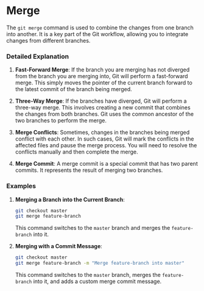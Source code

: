 # Merge

The `git merge` command is used to combine the changes from one branch into another. It is a key part of the Git workflow, allowing you to integrate changes from different branches.

### Detailed Explanation

1. **Fast-Forward Merge**: If the branch you are merging has not diverged from the branch you are merging into, Git will perform a fast-forward merge. This simply moves the pointer of the current branch forward to the latest commit of the branch being merged.

2. **Three-Way Merge**: If the branches have diverged, Git will perform a three-way merge. This involves creating a new commit that combines the changes from both branches. Git uses the common ancestor of the two branches to perform the merge.

3. **Merge Conflicts**: Sometimes, changes in the branches being merged conflict with each other. In such cases, Git will mark the conflicts in the affected files and pause the merge process. You will need to resolve the conflicts manually and then complete the merge.

4. **Merge Commit**: A merge commit is a special commit that has two parent commits. It represents the result of merging two branches.

### Examples

1. **Merging a Branch into the Current Branch**:
   ```sh
   git checkout master
   git merge feature-branch
   ```
   This command switches to the `master` branch and merges the `feature-branch` into it.

2. **Merging with a Commit Message**:
   ```sh
   git checkout master
   git merge feature-branch -m "Merge feature-branch into master"
   ```
   This command switches to the `master` branch, merges the `feature-branch` into it, and adds a custom merge commit message.